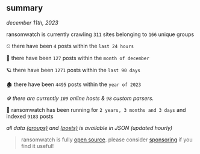 
## summary
_december 11th, 2023_

ransomwatch is currently crawling `311` sites belonging to `166` unique groups

⏲ there have been `4` posts within the `last 24 hours`

🦈 there have been `127` posts within the `month of december`

🪐 there have been `1271` posts within the `last 90 days`

🏚 there have been `4495` posts within the `year of 2023`

_⚙️ there are currently `109` online hosts & `98` custom parsers._

🦕 ransomwatch has been running for `2 years, 3 months and 3 days` and indexed `9183` posts

_all data  [(groups)](http://ransomwhat.telemetry.ltd/groups) and [(posts)](http://ransomwhat.telemetry.ltd/posts) is available in JSON (updated hourly)_

> ransomwatch is fully [open source](https://github.com/joshhighet/ransomwatch#ransomwatch--). please consider [sponsoring](https://github.com/sponsors/joshhighet) if you find it useful!
